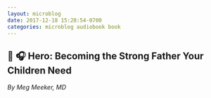 ```yaml
---
layout: microblog
date: 2017-12-18 15:28:54-0700
categories: microblog audiobook book
---
```

## 📖 🎧 Hero: Becoming the Strong Father Your Children Need
*By Meg Meeker, MD*